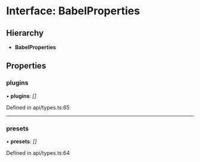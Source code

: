 # Interface: BabelProperties

## Hierarchy

* **BabelProperties**

## Properties

###  plugins

• **plugins**: *[]*

Defined in api/types.ts:65

___

###  presets

• **presets**: *[]*

Defined in api/types.ts:64
